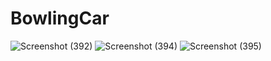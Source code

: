 # BowlingCar
![Screenshot (392)](https://user-images.githubusercontent.com/96645477/150135513-126eaa50-5868-4c58-99b4-e09925c8fada.png)
![Screenshot (394)](https://user-images.githubusercontent.com/96645477/150135927-f6c78c44-39a2-4abf-bdf6-446a711f4984.png)
![Screenshot (395)](https://user-images.githubusercontent.com/96645477/150136055-36845c87-cc1c-450f-9076-744892e53a37.png)
